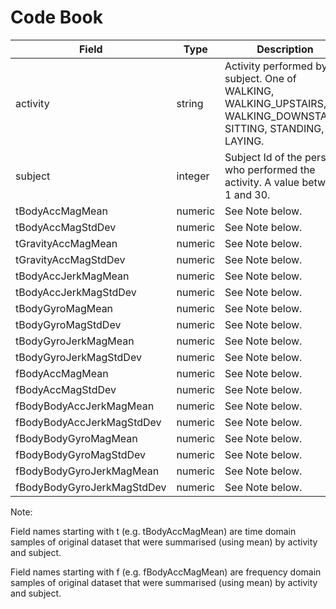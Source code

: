 # Code Book

Field | Type  | Description
----- | ----- | --------
activity | string | Activity performed by subject. One of WALKING, WALKING_UPSTAIRS, WALKING_DOWNSTAIRS, SITTING, STANDING, LAYING.
subject | integer | Subject Id of the person who performed the activity. A value between 1 and 30.
tBodyAccMagMean | numeric |  See Note below.
tBodyAccMagStdDev | numeric | See Note below.
tGravityAccMagMean | numeric | See Note below.
tGravityAccMagStdDev | numeric | See Note below.
tBodyAccJerkMagMean | numeric |See Note below.
tBodyAccJerkMagStdDev |numeric |See Note below.
tBodyGyroMagMean | numeric|See Note below.
tBodyGyroMagStdDev | numeric|See Note below.
tBodyGyroJerkMagMean | numeric| See Note below.
tBodyGyroJerkMagStdDev | numeric|See Note below.
fBodyAccMagMean |numeric |See Note below.
fBodyAccMagStdDev | numeric|See Note below.
fBodyBodyAccJerkMagMean | numeric|See Note below.
fBodyBodyAccJerkMagStdDev | numeric|See Note below.
fBodyBodyGyroMagMean | numeric|See Note below.
fBodyBodyGyroMagStdDev | numeric|See Note below.
fBodyBodyGyroJerkMagMean | numeric|See Note below.
fBodyBodyGyroJerkMagStdDev | numeric|See Note below.

Note: 

Field names starting with t (e.g. tBodyAccMagMean) are time domain samples of original dataset that were summarised (using mean) by activity and subject.

Field names starting with f (e.g. fBodyAccMagMean) are frequency domain samples of original dataset that were summarised (using mean) by activity and subject.


